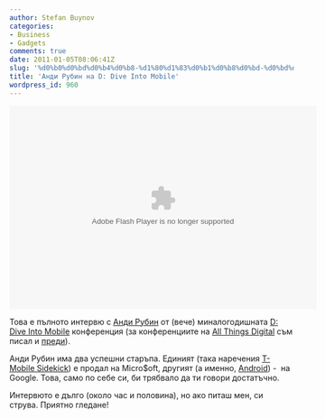 ```yaml
---
author: Stefan Buynov
categories:
- Business
- Gadgets
comments: true
date: 2011-01-05T08:06:41Z
slug: '%d0%b0%d0%bd%d0%b4%d0%b8-%d1%80%d1%83%d0%b1%d0%b8%d0%bd-%d0%bd%d0%b0-d-dive-into-mobile'
title: 'Анди Рубин на D: Dive Into Mobile'
wordpress_id: 960
---
```


<object id="wsj_fp" classid="clsid:d27cdb6e-ae6d-11cf-96b8-444553540000" width="544" height="360" codebase="http://download.macromedia.com/pub/shockwave/cabs/flash/swflash.cab#version=6,0,40,0"><param name="allowFullScreen" value="true" /><param name="allowscriptaccess" value="always" /><param name="flashvars" value="videoGUID=88F98ADB-3F87-49DF-AD08-385D66B0DDE8&amp;playerid=4001&amp;plyMediaEnabled=1&amp;configURL=http://wsj.vo.llnwd.net/o28/players/&amp;autoStart=false" /><param name="src" value="http://s.wsj.net/media/swf/microPlayer.swf" /><param name="name" value="microflashPlayer" /><param name="bgcolor" value="#FFFFFF" /><param name="allowfullscreen" value="true" /><embed id="wsj_fp" type="application/x-shockwave-flash" width="544" height="360" src="http://s.wsj.net/media/swf/microPlayer.swf" bgcolor="#FFFFFF" name="microflashPlayer" flashvars="videoGUID=88F98ADB-3F87-49DF-AD08-385D66B0DDE8&amp;playerid=4001&amp;plyMediaEnabled=1&amp;configURL=http://wsj.vo.llnwd.net/o28/players/&amp;autoStart=false" allowscriptaccess="always" allowfullscreen="true"></embed></object>

Това е пълното интервю с [Анди Рубин](http://en.wikipedia.org/wiki/Andy_Rubin) от (вече) миналогодишната [D: Dive Into Mobile](http://allthingsd.com/d/dive-into-mobile/) конференция (за конференциите на [All Things Digital](http://allthingsd.com/) съм писал и [преди](http://buynov.com/2010/06/08/810)).


Анди Рубин има два успешни старъпа. Единият (така наречения [T-Mobile Sidekick](http://en.wikipedia.org/wiki/T-Mobile_Sidekick)) е продал на Micro$oft, другият (а именно, [Android](http://www.android.com/)) -  на Google. Това, само по себе си, би трябвало да ти говори достатъчно.


Интервюто е дълго (около час и половина), но ако питаш мен, си струва. Приятно гледане!

